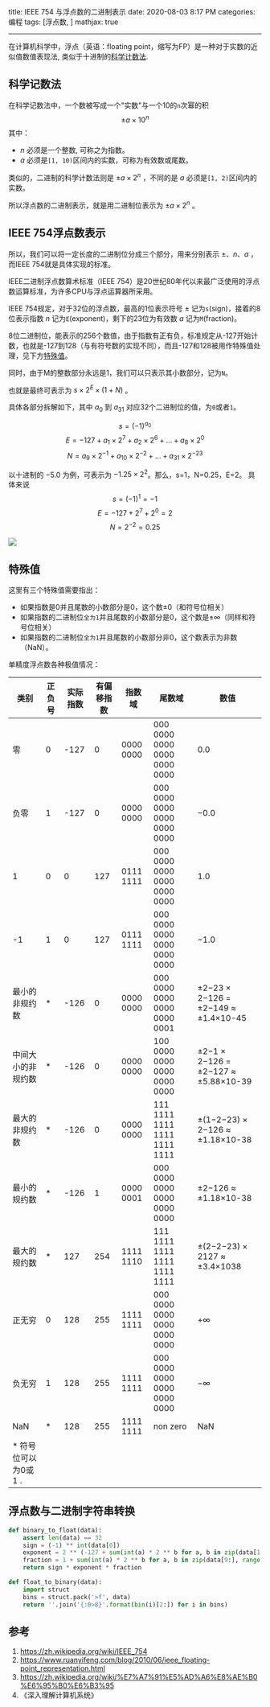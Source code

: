 title: IEEE 754 与浮点数的二进制表示
date: 2020-08-03 8:17 PM
categories: 编程
tags: [浮点数, ]
mathjax: true

---

在计算机科学中，浮点（英语：floating point，缩写为FP）是一种对于实数的近似值数值表现法, 类似于十进制的[科学计数法](https://zh.wikipedia.org/wiki/%E7%A7%91%E5%AD%A6%E8%AE%B0%E6%95%B0%E6%B3%95).
<!--more-->
## 科学记数法
在科学记数法中，一个数被写成一个"实数"与一个10的`n`次幂的积
$$\pm a \times 10 ^ n$$
其中：
* $n$ 必须是一个整数, 可称之为指数。
* $a$ 必须是`[1, 10)`区间内的实数，可称为有效数或尾数。

类似的，二进制的科学计数法则是 $\pm a \times 2 ^ n$ ，不同的是 $a$ 必须是`[1, 2)`区间内的实数。

所以浮点数的二进制表示，就是用二进制位表示为 $\pm a \times 2 ^ n$ 。

## IEEE 754浮点数表示
所以，我们可以将一定长度的二进制位分成三个部分，用来分别表示 $\pm$、$n$、$a$ ，而IEEE 754就是具体实现的标准。

IEEE二进制浮点数算术标准（IEEE 754）是20世纪80年代以来最广泛使用的浮点数运算标准，为许多CPU与浮点运算器所采用。

IEEE 754规定，对于32位的浮点数，最高的1位表示符号 $\pm$ 记为`s`(sign)，接着的8位表示指数 $n$ 记为`E`(exponent)，剩下的23位为有效数 $a$ 记为`M`(fraction)。

8位二进制位，能表示的256个数值，由于指数有正有负，标准规定从-127开始计数，也就是-127到128（与有符号数的实现不同），而且-127和128被用作特殊值处理，见下方[特殊值](#特殊值)。

同时，由于M的整数部分永远是1，我们可以只表示其小数部分，记为`N`。

也就是最终可表示为 $s \times 2 ^ E \times (1+N)$ 。

具体各部分拆解如下，其中 $a_0$ 到 $a_{31}$ 对应32个二进制位的值，为`0`或者`1`。

$$s = (-1)^{a_{0}}$$
$$E = -127 + a_{1}\times 2^{7} + a_{2}\times 2^{6} + \dots + a_{8}\times2^0$$
$$N = a_{9}\times 2^{-1} + a_{10}\times 2^{-2} + \dots + a_{31}\times2^{-23}$$

以十进制的 $-5.0$ 为例，可表示为 $-1.25 \times 2 ^ 2$。那么，s=1，N=0.25，E=2。
具体来说
$$s=(-1)^1=-1$$
$$E=-127 + 2^7 + 2^0 = 2$$
$$N=2^{-2}=0.25$$

![](https://image.ponder.work/mweb/2020-08-04-15965370742818.jpg)

## 特殊值
这里有三个特殊值需要指出：
* 如果指数是0并且尾数的小数部分是0，这个数±0（和符号位相关）
* 如果指数的二进制位`全为1`并且尾数的小数部分是0，这个数是±∞（同样和符号位相关）
* 如果指数的二进制位`全为1`并且尾数的小数部分非0，这个数表示为非数（NaN）。

单精度浮点数各种极值情况：

| 类别 | 正负号 | 实际指数 | 有偏移指数 | 指数域 | 尾数域 | 数值 |
| --- | --- | --- | --- | --- | --- | --- |
| 零 | 0 | -127 | 0 | 0000 0000 | 000 0000 0000 0000 0000 0000 | 0.0 |
| 负零 | 1 | -127 | 0 | 0000 0000 | 000 0000 0000 0000 0000 0000 | −0.0 |
| 1 | 0 | 0 | 127 | 0111 1111 | 000 0000 0000 0000 0000 0000 | 1.0 |
| -1 | 1 | 0 | 127 | 0111 1111 | 000 0000 0000 0000 0000 0000 | −1.0 |
| 最小的非规约数 | * | -126 | 0 | 0000 0000 | 000 0000 0000 0000 0000 0001 | ±2−23 × 2−126 = ±2−149 ≈ ±1.4×10-45 |
| 中间大小的非规约数 | * | -126 | 0 | 0000 0000 | 100 0000 0000 0000 0000 0000 | ±2−1 × 2−126 = ±2−127 ≈ ±5.88×10-39 |
| 最大的非规约数 | * | -126 | 0 | 0000 0000 | 111 1111 1111 1111 1111 1111 | ±(1−2−23) × 2−126 ≈ ±1.18×10-38 |
| 最小的规约数 | * | -126 | 1 | 0000 0001 | 000 0000 0000 0000 0000 0000 | ±2−126 ≈ ±1.18×10-38 |
| 最大的规约数 | * | 127 | 254 | 1111 1110 | 111 1111 1111 1111 1111 1111 | ±(2−2−23) × 2127 ≈ ±3.4×1038 |
| 正无穷 | 0 | 128 | 255 | 1111 1111 | 000 0000 0000 0000 0000 0000 | +∞ |
| 负无穷 | 1 | 128 | 255 | 1111 1111 | 000 0000 0000 0000 0000 0000 | −∞ |
| NaN | * | 128 | 255 | 1111 1111 | non zero | NaN |
| * 符号位可以为0或1 . |

## 浮点数与二进制字符串转换
```python
def binary_to_float(data):
    assert len(data) == 32
    sign = (-1) ** int(data[0])
    exponent = 2 ** (-127 + sum(int(a) * 2 ** b for a, b in zip(data[1:9], range(7, -1, -1))))
    fraction = 1 + sum(int(a) * 2 ** b for a, b in zip(data[9:], range(-1, -24, -1)))
    return sign * exponent * fraction

def float_to_binary(data):
    import struct
    bins = struct.pack('>f', data)
    return ''.join('{:0>8}'.format(bin(i)[2:]) for i in bins)
```

## 参考
1. https://zh.wikipedia.org/wiki/IEEE_754
2. https://www.ruanyifeng.com/blog/2010/06/ieee_floating-point_representation.html
3. https://zh.wikipedia.org/wiki/%E7%A7%91%E5%AD%A6%E8%AE%B0%E6%95%B0%E6%B3%95
4. 《深入理解计算机系统》
